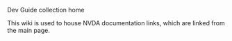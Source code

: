 Dev Guide collection home

This wiki is used to house NVDA documentation links, which are linked from the main page.
